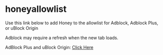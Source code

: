 # honeyallowlist

Use this link below to add Honey to the allowlist for Adblock, Adblock Plus, or uBlock Origin

Adblock may require a refresh when the new tab loads.

AdBlock Plus and uBlock Origin: [Click Here](https://subscribe.adblockplus.org/?location=https://www.joinhoney.com/whitelist/honey-smart-shopping.txt&title=Honey-Smart-Shopping)
